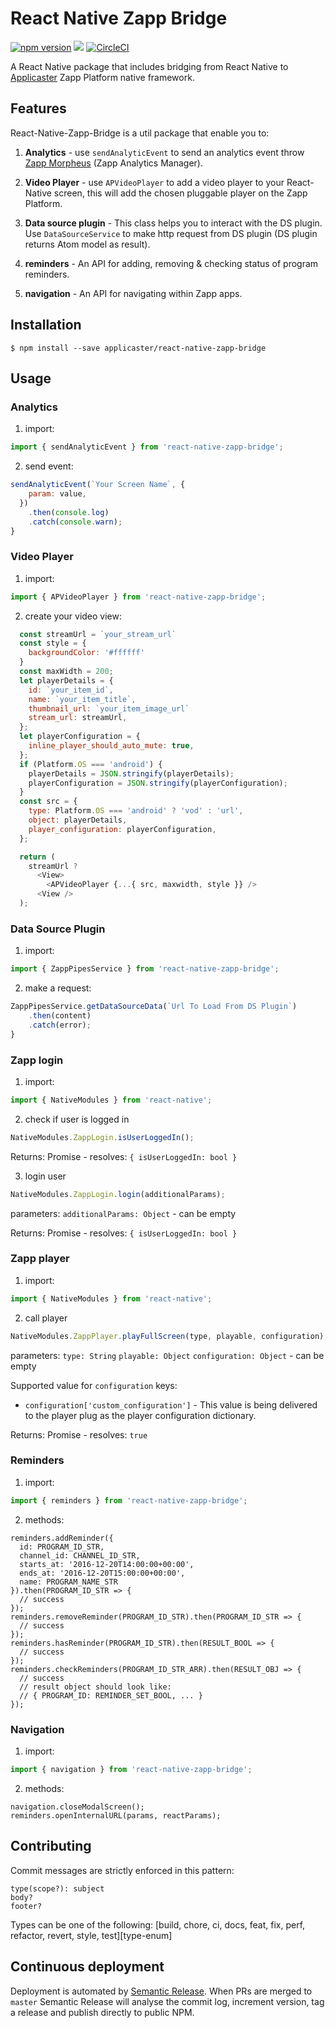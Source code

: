 # React Native Zapp Bridge

[![npm version](https://badge.fury.io/js/react-native-zapp-bridge.svg)](https://badge.fury.io/js/react-native-zapp-bridge)
![](https://img.shields.io/badge/React%20Native-0.50.4-blue.svg)
[![CircleCI](https://circleci.com/gh/applicaster/React-Native-Zapp-Bridge.svg?style=svg)](https://circleci.com/gh/applicaster/React-Native-Zapp-Bridge)

A React Native package that includes bridging from React Native to [Applicaster](http://www.applicaster.com) Zapp Platform native framework.

## Features

React-Native-Zapp-Bridge is a util package that enable you to:

1. **Analytics** - use `sendAnalyticEvent` to send an analytics event throw [Zapp Morpheus](http://developer-zapp.applicaster.com/analytics/morpheus/morpheus.html) (Zapp Analytics Manager).

2. **Video Player** - use `APVideoPlayer` to add a video player to your React-Native screen, this will add the chosen pluggable player on the Zapp Platform.

3. **Data source plugin** - This class helps you to interact with the DS plugin. Use `DataSourceService` to make http request from DS plugin (DS plugin returns Atom model as result).

4. **reminders** - An API for adding, removing & checking status of program reminders.

4. **navigation** - An API for navigating within Zapp apps.

## Installation

`$ npm install --save applicaster/react-native-zapp-bridge `


## Usage

### Analytics
  1. import:
  ```javascript
  import { sendAnalyticEvent } from 'react-native-zapp-bridge';
  ```
  2. send event:
  ```javascript
  sendAnalyticEvent(`Your Screen Name`, {
      param: value,
    })
      .then(console.log)
      .catch(console.warn);
  }
  ```

### Video Player
  1. import:
  ```javascript
  import { APVideoPlayer } from 'react-native-zapp-bridge';
  ```
  2. create your video view:
  ```javascript
    const streamUrl = `your_stream_url`
    const style = {
      backgroundColor: '#ffffff'
    }
    const maxWidth = 200;
    let playerDetails = {
      id: `your_item_id`,
      name: `your_item_title`,
      thumbnail_url: `your_item_image_url`
      stream_url: streamUrl,
    };
    let playerConfiguration = {
      inline_player_should_auto_mute: true,
    };
    if (Platform.OS === 'android') {
      playerDetails = JSON.stringify(playerDetails);
      playerConfiguration = JSON.stringify(playerConfiguration);
    }
    const src = {
      type: Platform.OS === 'android' ? 'vod' : 'url',
      object: playerDetails,
      player_configuration: playerConfiguration,
    };

    return (
      streamUrl ?
        <View>
          <APVideoPlayer {...{ src, maxwidth, style }} />
        <View />
    );
  ```

### Data Source Plugin
  1. import:
  ```javascript
  import { ZappPipesService } from 'react-native-zapp-bridge';
  ```
  2. make a request:
  ```javascript
  ZappPipesService.getDataSourceData(`Url To Load From DS Plugin`)
      .then(content)
      .catch(error);
  }
  ```

### Zapp login
1. import:
```javascript
import { NativeModules } from 'react-native';
```
2. check if user is logged in
```javascript
NativeModules.ZappLogin.isUserLoggedIn();
```
Returns:
Promise - resolves:
`{ isUserLoggedIn: bool }`

3. login user
```javascript
NativeModules.ZappLogin.login(additionalParams);
```
parameters:
`additionalParams: Object` - can be empty

Returns:
Promise - resolves:
`{ isUserLoggedIn: bool }`

### Zapp player
1. import:
```javascript
import { NativeModules } from 'react-native';
```
2. call player
```javascript
NativeModules.ZappPlayer.playFullScreen(type, playable, configuration);
```
parameters:
`type: String`
`playable: Object`
`configuration: Object` - can be empty

Supported value for `configuration` keys:
- `configuration['custom_configuration']` - This value is being delivered to the player plug as the player configuration dictionary.

Returns:
Promise - resolves:
`true`

### Reminders
1. import:
```javascript
import { reminders } from 'react-native-zapp-bridge';
```
2. methods:
```
reminders.addReminder({
  id: PROGRAM_ID_STR,
  channel_id: CHANNEL_ID_STR,
  starts_at: '2016-12-20T14:00:00+00:00',
  ends_at: '2016-12-20T15:00:00+00:00',
  name: PROGRAM_NAME_STR
}).then(PROGRAM_ID_STR => {
  // success
});
reminders.removeReminder(PROGRAM_ID_STR).then(PROGRAM_ID_STR => {
  // success
});
reminders.hasReminder(PROGRAM_ID_STR).then(RESULT_BOOL => {
  // success
});
reminders.checkReminders(PROGRAM_ID_STR_ARR).then(RESULT_OBJ => {
  // success
  // result object should look like:
  // { PROGRAM_ID: REMINDER_SET_BOOL, ... } 
});
```

### Navigation
1. import:
```javascript
import { navigation } from 'react-native-zapp-bridge';
```
2. methods:
```
navigation.closeModalScreen();
reminders.openInternalURL(params, reactParams);
```
## Contributing

Commit messages are strictly enforced in this pattern:

```
type(scope?): subject
body?
footer?
```

Types can be one of the following:
\[build, chore, ci, docs, feat, fix, perf, refactor, revert, style, test\]\[type-enum\]

## Continuous deployment

Deployment is automated by [Semantic Release](https://github.com/semantic-release/semantic-release). When PRs are merged to `master` Semantic Release will analyse the commit log, increment version, tag a release and publish directly to public NPM.
